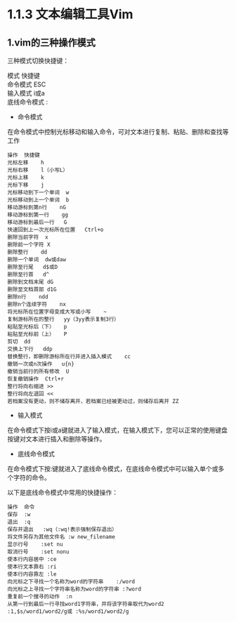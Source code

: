 # 1.1.3 文本编辑工具Vim

## 1.vim的三种操作模式

三种模式切换快捷键：  

模式	          快捷键  
命令模式	       ESC  
输入模式	       i或a   
底线命令模式	    :   

- 命令模式

在命令模式中控制光标移动和输入命令，可对文本进行复制、粘贴、删除和查找等工作

```
操作	快捷键
光标左移	h
光标右移	l（小写L）
光标上移	k
光标下移	j
光标移动到下一个单词	w
光标移动到上一个单词	b
移动游标到第n行	nG
移动游标到第一行	gg
移动游标到最后一行	G
快速回到上一次光标所在位置	Ctrl+o
删除当前字符	x
删除前一个字符	X
删除整行	dd
删除一个单词	dw或daw
删除至行尾	d$或D
删除至行首	d^
删除到文档末尾	dG
删除至文档首部	d1G
删除n行	ndd
删除n个连续字符	nx
将光标所在位置字母变成大写或小写	~
复制游标所在的整行	yy（3yy表示复制3行）
粘贴至光标后（下）	p
粘贴至光标前（上）	P
剪切	dd
交换上下行	ddp
替换整行，即删除游标所在行并进入插入模式	cc
撤销一次或n次操作	u{n}
撤销当前行的所有修改	U
恢复撤销操作	Ctrl+r
整行将向右缩进	>>
整行将向左退回	<<
若档案没有更动，则不储存离开，若档案已经被更动过，则储存后离开	ZZ
```

- 输入模式

在命令模式下按i或a键就进入了输入模式，在输入模式下，您可以正常的使用键盘按键对文本进行插入和删除等操作。

- 底线命令模式

在命令模式下按:键就进入了底线命令模式，在底线命令模式中可以输入单个或多个字符的命令。

以下是底线命令模式中常用的快捷操作：

```
操作	命令
保存	:w
退出	:q
保存并退出	:wq（:wq!表示强制保存退出）
将文件另存为其他文件名	:w new_filename
显示行号	:set nu
取消行号	:set nonu
使本行内容居中	:ce
使本行文本靠右	:ri
使本行内容靠左	:le
向光标之下寻找一个名称为word的字符串	:/word
向光标之上寻找一个字符串名称为word的字符串	:?word
重复前一个搜寻的动作	:n
从第一行到最后一行寻找word1字符串，并将该字符串取代为word2	:1,$s/word1/word2/g或 :%s/word1/word2/g
```
